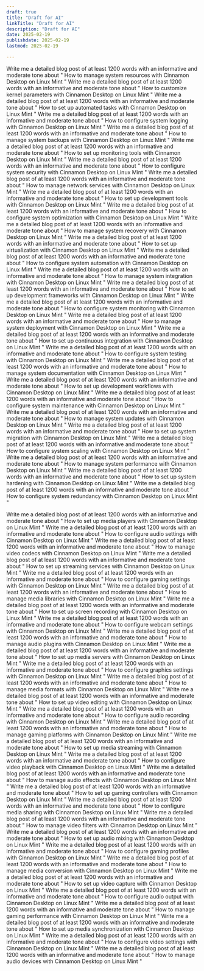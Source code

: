 ```yaml
---
draft: true
title: "Draft for AI"
linkTitle: "Draft for AI"
description: "Draft for AI"
date: 2025-02-19
publishdate: 2025-02-19
lastmod: 2025-02-19

---
```


Write me a detailed blog post of at least 1200 words with an informative and moderate tone about "  How to manage system resources with Cinnamon Desktop on Linux Mint "
Write me a detailed blog post of at least 1200 words with an informative and moderate tone about "  How to customize kernel parameters with Cinnamon Desktop on Linux Mint "
Write me a detailed blog post of at least 1200 words with an informative and moderate tone about "  How to set up automated tasks with Cinnamon Desktop on Linux Mint "
Write me a detailed blog post of at least 1200 words with an informative and moderate tone about "  How to configure system logging with Cinnamon Desktop on Linux Mint "
Write me a detailed blog post of at least 1200 words with an informative and moderate tone about "  How to manage system backups with Cinnamon Desktop on Linux Mint "
Write me a detailed blog post of at least 1200 words with an informative and moderate tone about "  How to set up monitoring tools with Cinnamon Desktop on Linux Mint "
Write me a detailed blog post of at least 1200 words with an informative and moderate tone about "  How to configure system security with Cinnamon Desktop on Linux Mint "
Write me a detailed blog post of at least 1200 words with an informative and moderate tone about "  How to manage network services with Cinnamon Desktop on Linux Mint "
Write me a detailed blog post of at least 1200 words with an informative and moderate tone about "  How to set up development tools with Cinnamon Desktop on Linux Mint "
Write me a detailed blog post of at least 1200 words with an informative and moderate tone about "  How to configure system optimization with Cinnamon Desktop on Linux Mint "
Write me a detailed blog post of at least 1200 words with an informative and moderate tone about "  How to manage system recovery with Cinnamon Desktop on Linux Mint "
Write me a detailed blog post of at least 1200 words with an informative and moderate tone about "  How to set up virtualization with Cinnamon Desktop on Linux Mint "
Write me a detailed blog post of at least 1200 words with an informative and moderate tone about "  How to configure system automation with Cinnamon Desktop on Linux Mint "
Write me a detailed blog post of at least 1200 words with an informative and moderate tone about "  How to manage system integration with Cinnamon Desktop on Linux Mint "
Write me a detailed blog post of at least 1200 words with an informative and moderate tone about "  How to set up development frameworks with Cinnamon Desktop on Linux Mint "
Write me a detailed blog post of at least 1200 words with an informative and moderate tone about "  How to configure system monitoring with Cinnamon Desktop on Linux Mint "
Write me a detailed blog post of at least 1200 words with an informative and moderate tone about "  How to manage system deployment with Cinnamon Desktop on Linux Mint "
Write me a detailed blog post of at least 1200 words with an informative and moderate tone about "  How to set up continuous integration with Cinnamon Desktop on Linux Mint "
Write me a detailed blog post of at least 1200 words with an informative and moderate tone about "  How to configure system testing with Cinnamon Desktop on Linux Mint "
Write me a detailed blog post of at least 1200 words with an informative and moderate tone about "  How to manage system documentation with Cinnamon Desktop on Linux Mint "
Write me a detailed blog post of at least 1200 words with an informative and moderate tone about "  How to set up development workflows with Cinnamon Desktop on Linux Mint "
Write me a detailed blog post of at least 1200 words with an informative and moderate tone about "  How to configure system maintenance with Cinnamon Desktop on Linux Mint "
Write me a detailed blog post of at least 1200 words with an informative and moderate tone about "  How to manage system updates with Cinnamon Desktop on Linux Mint "
Write me a detailed blog post of at least 1200 words with an informative and moderate tone about "  How to set up system migration with Cinnamon Desktop on Linux Mint "
Write me a detailed blog post of at least 1200 words with an informative and moderate tone about "  How to configure system scaling with Cinnamon Desktop on Linux Mint "
Write me a detailed blog post of at least 1200 words with an informative and moderate tone about "  How to manage system performance with Cinnamon Desktop on Linux Mint "
Write me a detailed blog post of at least 1200 words with an informative and moderate tone about "  How to set up system hardening with Cinnamon Desktop on Linux Mint "
Write me a detailed blog post of at least 1200 words with an informative and moderate tone about "  How to configure system redundancy with Cinnamon Desktop on Linux Mint "

Write me a detailed blog post of at least 1200 words with an informative and moderate tone about "  How to set up media players with Cinnamon Desktop on Linux Mint "
Write me a detailed blog post of at least 1200 words with an informative and moderate tone about "  How to configure audio settings with Cinnamon Desktop on Linux Mint "
Write me a detailed blog post of at least 1200 words with an informative and moderate tone about "  How to manage video codecs with Cinnamon Desktop on Linux Mint "
Write me a detailed blog post of at least 1200 words with an informative and moderate tone about "  How to set up streaming services with Cinnamon Desktop on Linux Mint "
Write me a detailed blog post of at least 1200 words with an informative and moderate tone about "  How to configure gaming settings with Cinnamon Desktop on Linux Mint "
Write me a detailed blog post of at least 1200 words with an informative and moderate tone about "  How to manage media libraries with Cinnamon Desktop on Linux Mint "
Write me a detailed blog post of at least 1200 words with an informative and moderate tone about "  How to set up screen recording with Cinnamon Desktop on Linux Mint "
Write me a detailed blog post of at least 1200 words with an informative and moderate tone about "  How to configure webcam settings with Cinnamon Desktop on Linux Mint "
Write me a detailed blog post of at least 1200 words with an informative and moderate tone about "  How to manage audio plugins with Cinnamon Desktop on Linux Mint "
Write me a detailed blog post of at least 1200 words with an informative and moderate tone about "  How to set up media servers with Cinnamon Desktop on Linux Mint "
Write me a detailed blog post of at least 1200 words with an informative and moderate tone about "  How to configure graphics settings with Cinnamon Desktop on Linux Mint "
Write me a detailed blog post of at least 1200 words with an informative and moderate tone about "  How to manage media formats with Cinnamon Desktop on Linux Mint "
Write me a detailed blog post of at least 1200 words with an informative and moderate tone about "  How to set up video editing with Cinnamon Desktop on Linux Mint "
Write me a detailed blog post of at least 1200 words with an informative and moderate tone about "  How to configure audio recording with Cinnamon Desktop on Linux Mint "
Write me a detailed blog post of at least 1200 words with an informative and moderate tone about "  How to manage gaming platforms with Cinnamon Desktop on Linux Mint "
Write me a detailed blog post of at least 1200 words with an informative and moderate tone about "  How to set up media streaming with Cinnamon Desktop on Linux Mint "
Write me a detailed blog post of at least 1200 words with an informative and moderate tone about "  How to configure video playback with Cinnamon Desktop on Linux Mint "
Write me a detailed blog post of at least 1200 words with an informative and moderate tone about "  How to manage audio effects with Cinnamon Desktop on Linux Mint "
Write me a detailed blog post of at least 1200 words with an informative and moderate tone about "  How to set up gaming controllers with Cinnamon Desktop on Linux Mint "
Write me a detailed blog post of at least 1200 words with an informative and moderate tone about "  How to configure media sharing with Cinnamon Desktop on Linux Mint "
Write me a detailed blog post of at least 1200 words with an informative and moderate tone about "  How to manage video filters with Cinnamon Desktop on Linux Mint "
Write me a detailed blog post of at least 1200 words with an informative and moderate tone about "  How to set up audio mixing with Cinnamon Desktop on Linux Mint "
Write me a detailed blog post of at least 1200 words with an informative and moderate tone about "  How to configure gaming profiles with Cinnamon Desktop on Linux Mint "
Write me a detailed blog post of at least 1200 words with an informative and moderate tone about "  How to manage media conversion with Cinnamon Desktop on Linux Mint "
Write me a detailed blog post of at least 1200 words with an informative and moderate tone about "  How to set up video capture with Cinnamon Desktop on Linux Mint "
Write me a detailed blog post of at least 1200 words with an informative and moderate tone about "  How to configure audio output with Cinnamon Desktop on Linux Mint "
Write me a detailed blog post of at least 1200 words with an informative and moderate tone about "  How to manage gaming performance with Cinnamon Desktop on Linux Mint "
Write me a detailed blog post of at least 1200 words with an informative and moderate tone about "  How to set up media synchronization with Cinnamon Desktop on Linux Mint "
Write me a detailed blog post of at least 1200 words with an informative and moderate tone about "  How to configure video settings with Cinnamon Desktop on Linux Mint "
Write me a detailed blog post of at least 1200 words with an informative and moderate tone about "  How to manage audio devices with Cinnamon Desktop on Linux Mint "
